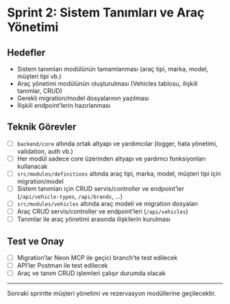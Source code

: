 # Sprint 2: Sistem Tanımları ve Araç Yönetimi

## Hedefler
- Sistem tanımları modülünün tamamlanması (araç tipi, marka, model, müşteri tipi vb.)
- Araç yönetimi modülünün oluşturulması (Vehicles tablosu, ilişkili tanımlar, CRUD)
- Gerekli migration/model dosyalarının yazılması
- İlişkili endpoint’lerin hazırlanması

## Teknik Görevler
- [ ] `backend/core` altında ortak altyapı ve yardımcılar (logger, hata yönetimi, validation, auth vb.)
- [ ] Her modül sadece core üzerinden altyapı ve yardımcı fonksiyonları kullanacak
- [ ] `src/modules/definitions` altında araç tipi, marka, model, müşteri tipi için migration/model
- [ ] Sistem tanımları için CRUD servis/controller ve endpoint’ler (`/api/vehicle-types`, `/api/brands`, ...)
- [ ] `src/modules/vehicles` altında araç modeli ve migration dosyaları
- [ ] Araç CRUD servis/controller ve endpoint’leri (`/api/vehicles`)
- [ ] Tanımlar ile araç yönetimi arasında ilişkilerin kurulması

## Test ve Onay
- [ ] Migration’lar Neon MCP ile geçici branch’te test edilecek
- [ ] API’ler Postman ile test edilecek
- [ ] Araç ve tanım CRUD işlemleri çalışır durumda olacak

---

Sonraki sprintte müşteri yönetimi ve rezervasyon modüllerine geçilecektir.
